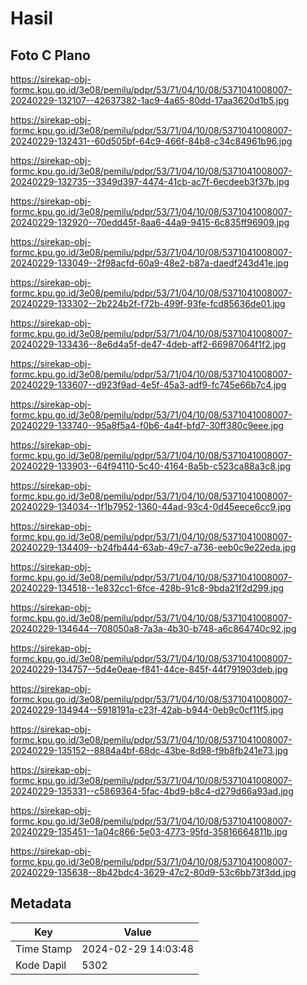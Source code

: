 # Hasil

## Foto C Plano

https://sirekap-obj-formc.kpu.go.id/3e08/pemilu/pdpr/53/71/04/10/08/5371041008007-20240229-132107--42637382-1ac9-4a65-80dd-17aa3620d1b5.jpg

https://sirekap-obj-formc.kpu.go.id/3e08/pemilu/pdpr/53/71/04/10/08/5371041008007-20240229-132431--60d505bf-64c9-466f-84b8-c34c84961b96.jpg

https://sirekap-obj-formc.kpu.go.id/3e08/pemilu/pdpr/53/71/04/10/08/5371041008007-20240229-132735--3349d397-4474-41cb-ac7f-6ecdeeb3f37b.jpg

https://sirekap-obj-formc.kpu.go.id/3e08/pemilu/pdpr/53/71/04/10/08/5371041008007-20240229-132920--70edd45f-8aa6-44a9-9415-6c835ff96909.jpg

https://sirekap-obj-formc.kpu.go.id/3e08/pemilu/pdpr/53/71/04/10/08/5371041008007-20240229-133049--2f98acfd-60a9-48e2-b87a-daedf243d41e.jpg

https://sirekap-obj-formc.kpu.go.id/3e08/pemilu/pdpr/53/71/04/10/08/5371041008007-20240229-133302--2b224b2f-f72b-499f-93fe-fcd85636de01.jpg

https://sirekap-obj-formc.kpu.go.id/3e08/pemilu/pdpr/53/71/04/10/08/5371041008007-20240229-133436--8e6d4a5f-de47-4deb-aff2-66987064f1f2.jpg

https://sirekap-obj-formc.kpu.go.id/3e08/pemilu/pdpr/53/71/04/10/08/5371041008007-20240229-133607--d923f9ad-4e5f-45a3-adf9-fc745e66b7c4.jpg

https://sirekap-obj-formc.kpu.go.id/3e08/pemilu/pdpr/53/71/04/10/08/5371041008007-20240229-133740--95a8f5a4-f0b6-4a4f-bfd7-30ff380c9eee.jpg

https://sirekap-obj-formc.kpu.go.id/3e08/pemilu/pdpr/53/71/04/10/08/5371041008007-20240229-133903--64f94110-5c40-4164-8a5b-c523ca88a3c8.jpg

https://sirekap-obj-formc.kpu.go.id/3e08/pemilu/pdpr/53/71/04/10/08/5371041008007-20240229-134034--1f1b7952-1360-44ad-93c4-0d45eece6cc9.jpg

https://sirekap-obj-formc.kpu.go.id/3e08/pemilu/pdpr/53/71/04/10/08/5371041008007-20240229-134409--b24fb444-63ab-49c7-a736-eeb0c9e22eda.jpg

https://sirekap-obj-formc.kpu.go.id/3e08/pemilu/pdpr/53/71/04/10/08/5371041008007-20240229-134518--1e832cc1-6fce-428b-91c8-9bda21f2d299.jpg

https://sirekap-obj-formc.kpu.go.id/3e08/pemilu/pdpr/53/71/04/10/08/5371041008007-20240229-134644--708050a8-7a3a-4b30-b748-a6c864740c92.jpg

https://sirekap-obj-formc.kpu.go.id/3e08/pemilu/pdpr/53/71/04/10/08/5371041008007-20240229-134757--5d4e0eae-f841-44ce-845f-44f791903deb.jpg

https://sirekap-obj-formc.kpu.go.id/3e08/pemilu/pdpr/53/71/04/10/08/5371041008007-20240229-134944--5918191a-c23f-42ab-b944-0eb9c0cf11f5.jpg

https://sirekap-obj-formc.kpu.go.id/3e08/pemilu/pdpr/53/71/04/10/08/5371041008007-20240229-135152--8884a4bf-68dc-43be-8d98-f9b8fb241e73.jpg

https://sirekap-obj-formc.kpu.go.id/3e08/pemilu/pdpr/53/71/04/10/08/5371041008007-20240229-135331--c5869364-5fac-4bd9-b8c4-d279d66a93ad.jpg

https://sirekap-obj-formc.kpu.go.id/3e08/pemilu/pdpr/53/71/04/10/08/5371041008007-20240229-135451--1a04c866-5e03-4773-95fd-35816664811b.jpg

https://sirekap-obj-formc.kpu.go.id/3e08/pemilu/pdpr/53/71/04/10/08/5371041008007-20240229-135638--8b42bdc4-3629-47c2-80d9-53c6bb73f3dd.jpg


## Metadata

| Key        | Value               |
| ---------- | ------------------- |
| Time Stamp | 2024-02-29 14:03:48 |
| Kode Dapil | 5302                |



